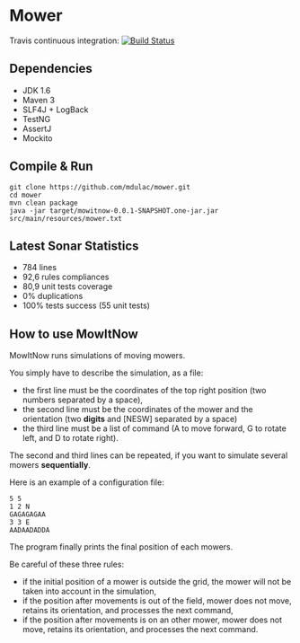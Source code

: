 Mower
=====
Travis continuous integration: [![Build Status](https://api.travis-ci.org/mdulac/mower.png?branch=master)](http://travis-ci.org/mdulac/mower)

Dependencies
------------
* JDK 1.6
* Maven 3
* SLF4J + LogBack
* TestNG
* AssertJ
* Mockito

Compile & Run
-------------

    git clone https://github.com/mdulac/mower.git
    cd mower
    mvn clean package
    java -jar target/mowitnow-0.0.1-SNAPSHOT.one-jar.jar src/main/resources/mower.txt

Latest Sonar Statistics
-----------------------
* 784 lines
* 92,6 rules compliances
* 80,9 unit tests coverage
* 0% duplications
* 100% tests success (55 unit tests)

How to use MowItNow
-------------------
MowItNow runs simulations of moving mowers.

You simply have to describe the simulation, as a file:
* the first line must be the coordinates of the top right position (two numbers separated by a space),
* the second line must be the coordinates of the mower and the orientation (two **digits** and [NESW] separated by a space)
* the third line must be a list of command (A to move forward, G to rotate left, and D to rotate right).

The second and third lines can be repeated, if you want to simulate several mowers **sequentially**.

Here is an example of a configuration file:

    5 5
    1 2 N
    GAGAGAGAA
    3 3 E
    AADAADADDA

The program finally prints the final position of each mowers.

Be careful of these three rules:
* if the initial position of a mower is outside the grid, the mower will not be taken into account in the simulation,
* if the position after movements is out of the field, mower does not move, retains its orientation, and processes the next command,
* if the position after movements is on an other mower, mower does not move, retains its orientation, and processes the next command.

